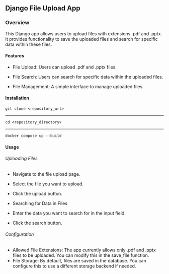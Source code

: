 ## Django File Upload App
### Overview
This Django app allows users to upload files with extensions .pdf and .pptx. It provides functionality to save the uploaded files and search for specific data within these files.

#### Features
* File Upload: Users can upload .pdf and .pptx files.

* File Search: Users can search for specific data within the uploaded files.

* File Management: A simple interface to manage uploaded files.

#### Installation
    git clone <repository_url>
---
    cd <repository_directory>
---
    docker compose up --build

#### Usage
###### Uploading Files
* Navigate to the file upload page.

* Select the file you want to upload.

* Click the upload button.

* Searching for Data in Files
* Enter the data you want to search for in the input field. 
* Click the search button.

###### Configuration
* Allowed File Extensions: The app currently allows only .pdf and .pptx files to be uploaded. You can modify this in the save_file function.
* File Storage: By default, files are saved in the database. You can configure this to use a different storage backend if needed.

